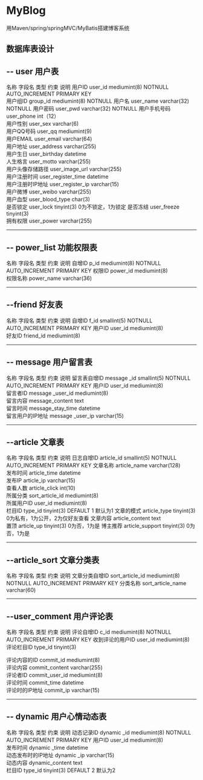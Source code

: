 # MyBlog
用Maven/spring/springMVC/MyBatis搭建博客系统

数据库表设计
------------------
-- user 用户表
------------------
名称	字段名	类型	约束	说明
用户ID	user_id	mediumint(8)	NOTNULL AUTO_INCREMENT PRIMARY KEY	
用户组ID	group_id	mediumint(8)	NOTNULL	
用户名	user_name	varchar(32)	NOTNULL	
用户密码	user_pwd	varchar(32)	NOTNULL	
用户手机号码	user_phone	int（12）		
用户性别	user_sex	varchar(6)		
用户QQ号码	user_qq	mediumint(9)		
用户EMAIL	user_email	varchar(64)		
用户地址	user_address	varchar(255)		
用户生日	user_birthday	datetime		
人生格言	user_motto	varchar(255)		
用户头像存储路径	user_image_url	varchar(255)		
用户注册时间	user_register_time	datetime		
用户注册时IP地址	user_register_ip	varchar(15)		
用户微博	user_weibo	varchar(255)		
用户血型	user_blood_type	char(3)		
是否锁定	user_lock	tinyint(3)		0为不锁定，1为锁定
是否冻结	user_freeze	tinyint(3)		
拥有权限	user_power	varchar(255)		

------------------
-- power_list 功能权限表
------------------
名称	字段名	类型	约束	说明
自增ID	p_id	mediumint(8)	NOTNULL AUTO_INCREMENT
PRIMARY KEY	
权限ID	power_id	mediumint(8)		
权限名称	power_name	varchar(36)		

-------------------
--friend 好友表 
-------------------

名称	字段名	类型	约束	说明
自增ID	f_id	smallint(5)	NOTNULL AUTO_INCREMENT
PRIMARY KEY	
用户ID	user_id	mediumint(8)		
好友ID	friend_id	mediumint(8)		

--------------------
-- message 用户留言表
--------------------
名称	字段名	类型	约束	说明
留言表自增ID	message _id	smallint(5)	NOTNULL AUTO_INCREMENT
PRIMARY KEY	
用户ID	user_id	mediumint(8)		
留言者ID	message _user_id	mediumint(8)		
留言内容	message_content	text		
留言时间	message_stay_time	datetime		
留言用户的IP地址	message _user_ip	varchar(15)		

----------------------------
--article 文章表
----------------------------

名称	字段名	类型	约束	说明
日志自增ID	article_id	smallint(5)	NOTNULL AUTO_INCREMENT
PRIMARY KEY	
文章名称	article_name	varchar(128)		
发布时间	article_time	datetime		
发布IP	article_ip	varchar(15)		
查看人数	article_click	int(10)		
所属分类	sort_article_id	mediumint(8)		
所属用户ID	user_id	mediumint(8)		
栏目ID	type_id	tinyint(3)	DEFAULT 1	默认为1
文章的模式	article_type	tinyint(3)		0为私有，1为公开，2为仅好友查看
文章内容	article_content	text		
置顶	article_up	tinyint(3)		0为否，1为是
博主推荐	article_support	tinyint(3)		0为否，1为是

---------------------------
--article_sort 文章分类表
---------------------------
名称	字段名	类型	约束	说明
文章分类自增ID	sort_article_id	mediumint(8)	NOTNULL AUTO_INCREMENT
PRIMARY KEY	
分类名称	sort_article_name	varchar(60)		

----------------------------
--user_comment 用户评论表
----------------------------
名称	字段名	类型	约束	说明
评论自增ID	c_id	mediumint(8)	NOTNULL AUTO_INCREMENT
PRIMARY KEY	
收到评论的用户ID	user_id	mediumint(8)		
评论栏目ID
	type_id	tinyint(3)
		
评论内容的ID	commit_id	mediumint(8)		
评论内容	commit_content	varchar(255)		
评论者ID	commit_user_id	mediumint(8)		
评论时间	commit_time	datetime		
评论时的IP地址	commit_ip	varchar(15)		

-------------------------
-- dynamic 用户心情动态表
-------------------------
名称	字段名	类型	约束	说明
动态记录ID	dynamic _id	mediumint(8)	NOTNULL AUTO_INCREMENT
PRIMARY KEY	
用户ID	user_id	mediumint(8)		
发布时间	dynamic _time	datetime		
动态发布时的IP地址	dynamic _ip	varchar(15)		
动态内容	dynamic_content	text		
栏目ID	type_id	tinyint(3)	DEFAULT 2	默认为2
